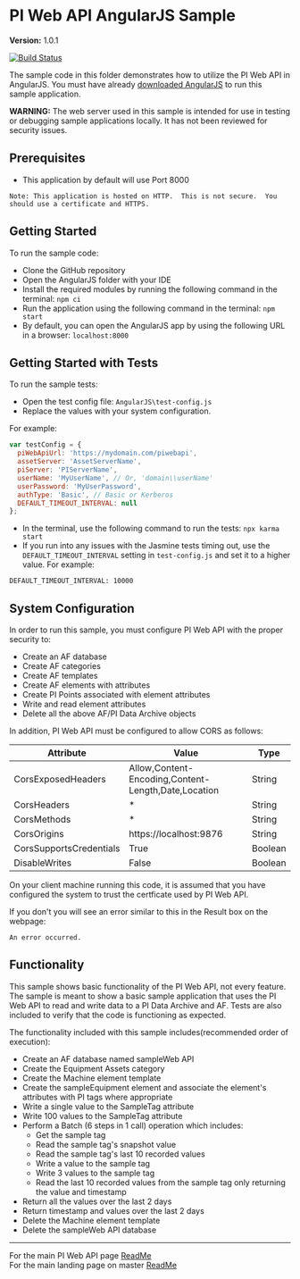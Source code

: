 # PI Web API AngularJS Sample

**Version:** 1.0.1

[![Build Status](https://dev.azure.com/osieng/engineering/_apis/build/status/product-readiness/PI-System/PIWebAPI_AngularJS?branchName=master)](https://dev.azure.com/osieng/engineering/_build?definitionId=958&branchName=master)

The sample code in this folder demonstrates how to utilize the PI Web API in AngularJS. You must have already [downloaded AngularJS](https://angularjs.org/) to run this sample application.

**WARNING:** The web server used in this sample is intended for use in testing or debugging sample applications locally. It has not been reviewed for security issues.

## Prerequisites

- This application by default will use Port 8000

```
Note: This application is hosted on HTTP.  This is not secure.  You should use a certificate and HTTPS.
```

## Getting Started

To run the sample code:

- Clone the GitHub repository
- Open the AngularJS folder with your IDE
- Install the required modules by running the following command in the terminal: `npm ci`
- Run the application using the following command in the terminal: `npm start`
- By default, you can open the AngularJS app by using the following URL in a browser: `localhost:8000`

## Getting Started with Tests

To run the sample tests:

- Open the test config file: `AngularJS\test-config.js`
- Replace the values with your system configuration.

For example:

```javascript
var testConfig = {
  piWebApiUrl: 'https://mydomain.com/piwebapi',
  assetServer: 'AssetServerName',
  piServer: 'PIServerName',
  userName: 'MyUserName', // Or, 'domain\\userName'
  userPassword: 'MyUserPassword',
  authType: 'Basic', // Basic or Kerberos
  DEFAULT_TIMEOUT_INTERVAL: null
};
```

- In the terminal, use the following command to run the tests: `npx karma start`
- If you run into any issues with the Jasmine tests timing out, use the `DEFAULT_TIMEOUT_INTERVAL` setting in `test-config.js` and set it to a higher value. For example:

```
DEFAULT_TIMEOUT_INTERVAL: 10000
```

## System Configuration

In order to run this sample, you must configure PI Web API with the proper security to:

- Create an AF database
- Create AF categories
- Create AF templates
- Create AF elements with attributes
- Create PI Points associated with element attributes
- Write and read element attributes
- Delete all the above AF/PI Data Archive objects

In addition, PI Web API must be configured to allow CORS as follows:

| Attribute               | Value                                                                | Type    |
| ----------------------- | -------------------------------------------------------------------- | ------- |
| CorsExposedHeaders      | Allow,Content-Encoding,Content-Length,Date,Location                  | String  |
| CorsHeaders             | \*                                                                   | String  |
| CorsMethods             | \*                                                                   | String  |
| CorsOrigins             | https://localhost:9876                                               | String  |
| CorsSupportsCredentials | True                                                                 | Boolean |
| DisableWrites           | False                                                                | Boolean |

On your client machine running this code, it is assumed that you have configured the system to trust the certficate used by PI Web API.

If you don't you will see an error similar to this in the Result box on the webpage:

```
An error occurred.
```

## Functionality

This sample shows basic functionality of the PI Web API, not every feature. The sample is meant to show a basic sample application that uses the PI Web API to read and write data to a PI Data Archive and AF. Tests are also included to verify that the code is functioning as expected.

The functionality included with this sample includes(recommended order of execution):

- Create an AF database named sampleWeb API
- Create the Equipment Assets category
- Create the Machine element template
- Create the sampleEquipment element and associate the element's attributes with PI tags where appropriate
- Write a single value to the SampleTag attribute
- Write 100 values to the SampleTag attribute
- Perform a Batch (6 steps in 1 call) operation which includes:
  - Get the sample tag
  - Read the sample tag's snapshot value
  - Read the sample tag's last 10 recorded values
  - Write a value to the sample tag
  - Write 3 values to the sample tag
  - Read the last 10 recorded values from the sample tag only returning the value and timestamp
- Return all the values over the last 2 days
- Return timestamp and values over the last 2 days
- Delete the Machine element template
- Delete the sampleWeb API database

---

For the main PI Web API page [ReadMe](../)  
For the main landing page on master [ReadMe](https://github.com/osisoft/OSI-Samples)
